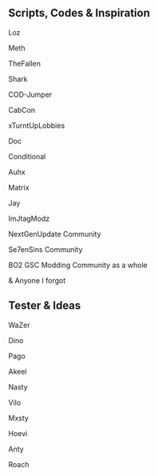 ## Scripts, Codes & Inspiration
Loz

Meth

TheFallen

Shark

COD-Jumper

CabCon

xTurntUpLobbies

Doc

Conditional

Auhx

Matrix

Jay

ImJtagModz

NextGenUpdate Community

Se7enSins Community

BO2 GSC Modding Community as a whole

& Anyone I forgot

## Tester & Ideas

WaZer

Dino

Pago

Akeel

Nasty

Vilo

Mxsty

Hoevi

Anty

Roach